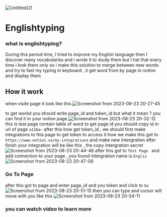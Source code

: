 ![Untitled(2)](https://github.com/youssefshibl/englishtyping/assets/63800183/8ac6ca77-bc7f-49e2-aa2a-31986f1e9b18)


#  Englishtyping
### what is englishtyping?
During this period time, I tried to improve my English language then I discover many vocabularies and i wrote it to  study them but I hat that every time i look them only so i make this solution to merge between new words and try to fast my typing in keyboard , it get word from by page in notion and display them 

## How it work
when visite page it look like this 
![Screenshot from 2023-08-23 20-27-45](https://github.com/youssefshibl/englishtyping/assets/63800183/5cec7dc5-1dcd-4afa-a216-1a3e23b517dc)

to get workd you should write page_id and token_id but what it mean ? you can find it in your notion page
![Screenshot from 2023-08-23 20-32-12](https://github.com/youssefshibl/englishtyping/assets/63800183/a3409ba8-bd96-46dd-a378-17807c11f433)
this is test page contain table of word to get page id you should copy id in url of page 
`a116a~` after this how get token_id , we should first make integrations to this page to get token to access it how we make this got to `https://www.notion.so/my-integrations` and make new intergration after finish your integration will be like this , the copy intergration secret
![Screenshot from 2023-08-23 20-44-46](https://github.com/youssefshibl/englishtyping/assets/63800183/3d38d948-56e2-4e8d-8c5e-d63773b6252a)
after this got to `Test Page ` and add connection to your page , you found intergration name is `Englis`
![Screenshot from 2023-08-23 20-47-08](https://github.com/youssefshibl/englishtyping/assets/63800183/8493b761-c470-4bf0-91f0-6b3a7c223f3a)

### Go To Page
after this got to page and enter page_id and you token and click to `Go`
![Screenshot from 2023-08-23 20-51-15](https://github.com/youssefshibl/englishtyping/assets/63800183/40315cb8-e12a-490e-820a-1fbc3e2d0c6a)
then you can type and cursor will move with you  like this 
![Screenshot from 2023-08-23 20-54-11](https://github.com/youssefshibl/englishtyping/assets/63800183/5a9d38a0-5f30-4761-9a9c-ab06af370b8a)
### you can watch video to learn more